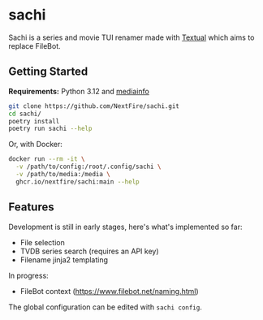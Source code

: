 # sachi

Sachi is a series and movie TUI renamer made with [Textual](https://github.com/textualize/textual/) which aims to replace FileBot.

## Getting Started

**Requirements:** Python 3.12 and [mediainfo](https://mediaarea.net/en/MediaInfo)

```sh
git clone https://github.com/NextFire/sachi.git
cd sachi/
poetry install
poetry run sachi --help
```

Or, with Docker:

```sh
docker run --rm -it \
  -v /path/to/config:/root/.config/sachi \
  -v /path/to/media:/media \
  ghcr.io/nextfire/sachi:main --help
```

## Features

Development is still in early stages, here's what's implemented so far:

- File selection
- TVDB series search (requires an API key)
- Filename jinja2 templating

In progress:

- FileBot context (https://www.filebot.net/naming.html)

The global configuration can be edited with `sachi config`.
